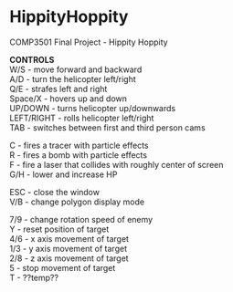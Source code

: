 # HippityHoppity  
COMP3501 Final Project - Hippity Hoppity  
  
**CONTROLS**  
W/S - move forward and backward  
A/D - turn the helicopter left/right  
Q/E - strafes left and right  
Space/X - hovers up and down  
UP/DOWN - turns helicopter up/downwards  
LEFT/RIGHT - rolls helicopter left/right  
TAB - switches between first and third person cams  
  
C - fires a tracer with particle effects  
R - fires a bomb with particle effects  
F - fire a laser that collides with roughly center of screen  
G/H - lower and increase HP  
  
ESC - close the window  
V/B - change polygon display mode  
  
7/9 - change rotation speed of enemy  
Y - reset position of target  
4/6 - x axis movement of target  
1/3 - y axis movement of target  
2/8 - z axis movement of target  
5 - stop movement of target  
T - ??temp??  
